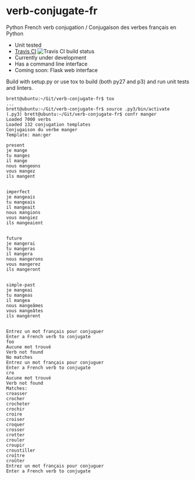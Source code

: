 # verb-conjugate-fr
Python French verb conjugation / Conjugaison des verbes français en Python

* Unit tested
* [Travis CI](https://www.travis-ci.org/bretttolbert/verb-conjugate-fr) ![Travis CI build status](https://travis-ci.org/bretttolbert/verb-conjugate-fr.svg?branch=master) 
* Currently under development
* Has a command line interface
* Coming soon: Flask web interface

Build with setup.py or use tox to build (both py27 and p3) and run unit tests and linters.

```
brett@ubuntu:~/Git/verb-conjugate-fr$ tox
...
brett@ubuntu:~/Git/verb-conjugate-fr$ source .py3/bin/activate
(.py3) brett@ubuntu:~/Git/verb-conjugate-fr$ confr manger
Loaded 7000 verbs
Loaded 132 conjugation templates
Conjugaison du verbe manger
Template: man:ger

present
je mange
tu manges
il mange
nous mangeons
vous mangez
ils mangent


imperfect
je mangeais
tu mangeais
il mangeait
nous mangions
vous mangiez
ils mangeaient


future
je mangerai
tu mangeras
il mangera
nous mangerons
vous mangerez
ils mangeront


simple-past
je mangeai
tu mangeas
il mangea
nous mangeâmes
vous mangeâtes
ils mangèrent


Entrez un mot français pour conjuguer
Enter a French verb to conjugate
foo
Aucune mot trouvé
Verb not found
No matches
Entrez un mot français pour conjuguer
Enter a French verb to conjugate
cro
Aucune mot trouvé
Verb not found
Matches:
croasser
crocher
crocheter
crochir
croire
croiser
croquer
crosser
crotter
crouler
croupir
croustiller
croître
croûter
Entrez un mot français pour conjuguer
Enter a French verb to conjugate
```
